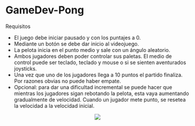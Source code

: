# GameDev-Pong

Requisitos
  - El juego debe iniciar pausado y con los puntajes a 0. 
  - Mediante un botón se debe dar inicio al videojuego.
  - La pelota inicia en el punto medio y sale con un ángulo aleatorio.
  - Ambos jugadores deben poder controlar sus paletas. El medio de control puede ser
    teclado, teclado y mouse o si se sienten aventurados joysticks.
  - Una vez que uno de los jugadores llega a 10 puntos el partido finaliza. Por razones
    obvias no puede haber empate.
  - Opcional: para dar una dificultad incremental se puede hacer que mientras los
    jugadores sigan rebotando la pelota, esta vaya aumentando gradualmente de
    velocidad. Cuando un jugador mete punto, se resetea la velocidad a la velocidad
    inicial.


<p align="center">
  <img src="https://i.imgur.com/K8qrUhE.png" />
</p>

